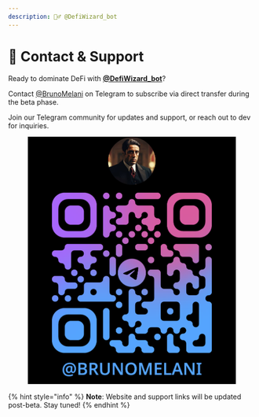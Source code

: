 ```yaml
---
description: 🧙‍♂️ @DefiWizard_bot
---
```


# 📳 Contact & Support

Ready to dominate DeFi with [**@DefiWizard\_bot**](https://t.me/DefiWizard_Bot)?&#x20;

Contact [@BrunoMelani](https://t.me/BrunoMelani) on Telegram to subscribe via direct transfer during the beta phase.&#x20;

Join our Telegram community for updates and support, or reach out to dev for inquiries.

<div data-full-width="false"><figure><img src="../.gitbook/assets/image (2) (1).png" alt=""><figcaption></figcaption></figure></div>

{% hint style="info" %}
**Note**: Website and support links will be updated post-beta. Stay tuned!
{% endhint %}
